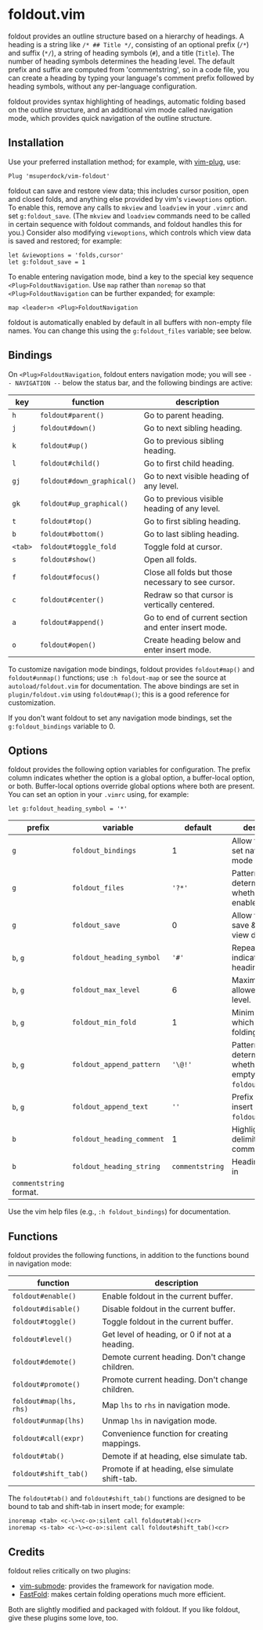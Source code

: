 # foldout.vim

foldout provides an outline structure based on a hierarchy of headings. A
heading is a string like `/* ## Title */`, consisting of an optional prefix
(`/*`) and suffix (`*/`), a string of heading symbols (`#`), and a title
(`Title`). The number of heading symbols determines the heading level. The
default prefix and suffix are computed from 'commentstring', so in a code file,
you can create a heading by typing your language's comment prefix followed by
heading symbols, without any per-language configuration.

foldout provides syntax highlighting of headings, automatic folding based on
the outline structure, and an additional vim mode called navigation mode, which
provides quick navigation of the outline structure.

## Installation

Use your preferred installation method; for example, with
[vim-plug](https://github.com/junegunn/vim-plug), use:

```
Plug 'msuperdock/vim-foldout'
```

foldout can save and restore view data; this includes cursor position, open and
closed folds, and anything else provided by vim's `viewoptions` option. To
enable this, remove any calls to `mkview` and `loadview` in your `.vimrc` and
set `g:foldout_save`. (The `mkview` and `loadview` commands need to be called
in certain sequence with foldout commands, and foldout handles this for you.)
Consider also modifying `viewoptions`, which controls which view data is saved
and restored; for example:

```
let &viewoptions = 'folds,cursor'
let g:foldout_save = 1
```

To enable entering navigation mode, bind a key to the special key sequence
`<Plug>FoldoutNavigation`. Use `map` rather than `noremap` so that
`<Plug>FoldoutNavigation` can be further expanded; for example:

```
map <leader>n <Plug>FoldoutNavigation
```

foldout is automatically enabled by default in all buffers with non-empty file
names. You can change this using the `g:foldout_files` variable; see below.

## Bindings

On `<Plug>FoldoutNavigation`, foldout enters navigation mode; you will see
`-- NAVIGATION --` below the status bar, and the following bindings are active:

| key | function | description |
| --- | --- | --- |
| `h` | `foldout#parent()` | Go to parent heading. |
| `j` | `foldout#down()` | Go to next sibling heading. |
| `k` | `foldout#up()` | Go to previous sibling heading. |
| `l` | `foldout#child()` | Go to first child heading. |
| `gj` | `foldout#down_graphical()` | Go to next visible heading of any level. |
| `gk` | `foldout#up_graphical()` | Go to previous visible heading of any level. |
| `t` | `foldout#top()` | Go to first sibling heading. |
| `b` | `foldout#bottom()` | Go to last sibling heading. |
| `<tab>` | `foldout#toggle_fold` | Toggle fold at cursor. |
| `s` | `foldout#show()` | Open all folds. |
| `f` | `foldout#focus()` | Close all folds but those necessary to see cursor. |
| `c` | `foldout#center()` | Redraw so that cursor is vertically centered. |
| `a` | `foldout#append()` | Go to end of current section and enter insert mode. |
| `o` | `foldout#open()` | Create heading below and enter insert mode. |

To customize navigation mode bindings, foldout provides `foldout#map()` and
`foldout#unmap()` functions; use `:h foldout-map` or see the source at
`autoload/foldout.vim` for documentation. The above bindings are set in
`plugin/foldout.vim` using `foldout#map()`; this is a good reference for
customization.

If you don't want foldout to set any navigation mode bindings, set the
`g:foldout_bindings` variable to 0.

## Options

foldout provides the following option variables for configuration. The prefix
column indicates whether the option is a global option, a buffer-local option,
or both. Buffer-local options override global options where both are present.
You can set an option in your `.vimrc` using, for example:

```
let g:foldout_heading_symbol = '*'
```

| prefix | variable | default | description |
| --- | --- | --- | --- |
| `g` | `foldout_bindings` | 1 | Allow foldout to set navigation mode bindings. |
| `g` | `foldout_files` | `'?*'` | Pattern determining whether to enable foldout. |
| `g` | `foldout_save` | 0 | Allow foldout to save & restore view data. |
| `b`, `g` | `foldout_heading_symbol` | `'#'` | Repeated symbol indicating heading level. |
| `b`, `g` | `foldout_max_level` | 6 | Maximum allowed heading level. |
| `b`, `g` | `foldout_min_fold` | 1 | Minimum level at which to enable folding. |
| `b`, `g` | `foldout_append_pattern` | `'\@!'` | Pattern determining whether to insert empty line in `foldout#append()`. |
| `b`, `g` | `foldout_append_text` | `''` | Prefix text to insert in `foldout#append()`. |
| `b` | `foldout_heading_comment` | 1 | Highlight heading delimiters as comments. |
| `b` | `foldout_heading_string` | `commentstring` | Heading pattern, in
`commentstring` format. |

Use the vim help files (e.g., `:h foldout_bindings`) for documentation.

## Functions

foldout provides the following functions, in addition to the functions bound in
navigation mode:

| function | description |
| --- | --- |
| `foldout#enable()` | Enable foldout in the current buffer. |
| `foldout#disable()` | Disable foldout in the current buffer. |
| `foldout#toggle()` | Toggle foldout in the current buffer. |
| `foldout#level()` | Get level of heading, or 0 if not at a heading. |
| `foldout#demote()` | Demote current heading. Don't change children. |
| `foldout#promote()` | Promote current heading. Don't change children. |
| `foldout#map(lhs, rhs)` | Map `lhs` to `rhs` in navigation mode. |
| `foldout#unmap(lhs)` | Unmap `lhs` in navigation mode. |
| `foldout#call(expr)` | Convenience function for creating mappings. |
| `foldout#tab()` | Demote if at heading, else simulate tab. |
| `foldout#shift_tab()` | Promote if at heading, else simulate shift-tab. |

The `foldout#tab()` and `foldout#shift_tab()` functions are designed to be
bound to tab and shift-tab in insert mode; for example:

```
inoremap <tab> <c-\><c-o>:silent call foldout#tab()<cr>
inoremap <s-tab> <c-\><c-o>:silent call foldout#shift_tab()<cr>
```

## Credits

foldout relies critically on two plugins:

- [vim-submode](https://github.com/kana/vim-submode): provides the framework
  for navigation mode.
- [FastFold](https://github.com/Konfekt/FastFold): makes certain folding
  operations much more efficient.

Both are slightly modified and packaged with foldout. If you like foldout, give
these plugins some love, too.
